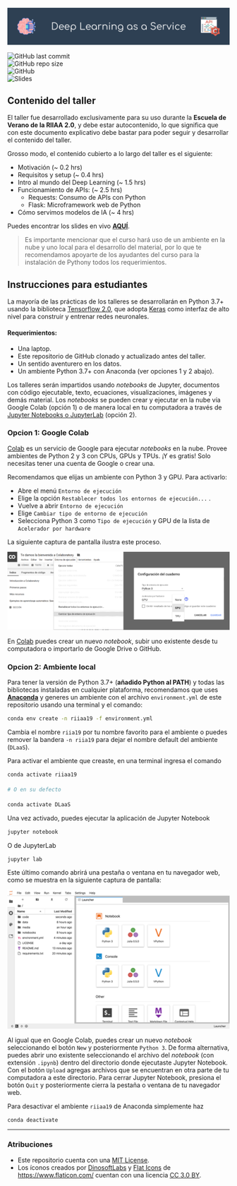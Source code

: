 ![DLaaS](media/banner.png)

![GitHub last commit](https://img.shields.io/github/last-commit/RodolfoFerro/RIIAA19-DLaaS?style=for-the-badge) <br>
![GitHub repo size](https://img.shields.io/github/repo-size/RodolfoFerro/RIIAA19-DLaaS?style=for-the-badge) <br>
![GitHub](https://img.shields.io/github/license/RodolfoFerro/RIIAA19-DLaaS?style=for-the-badge) <br>
![Slides](https://img.shields.io/static/v1?label=Slides&message=Google%20Slides&color=tomato&style=for-the-badge&url=https://docs.google.com/presentation/d/e/2PACX-1vQu3NcX5En0X4fd65-jziWHvPmkU1tUNQurw3lAgfcEHNwtmsaLg4zrE5AKwkYb0cshCXM0p55Is47p/pub?start=false&loop=false&delayms=3000)

## Contenido del taller

El taller fue desarrollado exclusivamente para su uso durante la **Escuela de Verano de la RIIAA 2.0**, y debe estar autocontenido, lo que significa que con este documento explicativo debe bastar para poder seguir y desarrollar el contenido del taller.

Grosso modo, el contenido cubierto a lo largo del taller es el siguiente:
- Motivación (~ 0.2 hrs)
- Requisitos y setup (~ 0.4 hrs)
- Intro al mundo del Deep Learning (~ 1.5 hrs)
- Funcionamiento de APIs:	(~ 2.5 hrs)
  - Requests: Consumo de APIs con Python	
  - Flask: Microframework web de Python		
- Cómo servimos modelos de IA	(~ 4 hrs)

Puedes encontrar los slides en vivo [**AQUÍ**](https://docs.google.com/presentation/d/e/2PACX-1vQu3NcX5En0X4fd65-jziWHvPmkU1tUNQurw3lAgfcEHNwtmsaLg4zrE5AKwkYb0cshCXM0p55Is47p/pub?start=false&loop=false&delayms=3000).

> Es importante mencionar que el curso hará uso de un ambiente en la nube y uno local para el desarrollo del material, por lo que te recomendamos apoyarte de los ayudantes del curso para la instalación de Pythony todos los requerimientos.

## Instrucciones para estudiantes

La mayoría de las prácticas de los talleres se desarrollarán en Python 3.7+ usando la biblioteca [Tensorflow 2.0](https://www.tensorflow.org/), que adopta [Keras](https://www.tensorflow.org/versions/r2.0/api_docs/python/tf/keras) como interfaz de alto nivel para construir y entrenar redes neuronales.

#### Requerimientos:
* Una laptop.
* Este repositorio de GitHub clonado y actualizado antes del taller.
* Un sentido aventurero en los datos.
* Un ambiente Python 3.7+ con Anaconda (ver opciones 1 y 2 abajo).

Los talleres serán impartidos usando *notebooks* de Jupyter, documentos con código ejecutable, texto, ecuaciones, visualizaciones, imágenes y demás material. Los *notebooks* se pueden crear y ejecutar en la nube vía Google Colab (opción 1) o de manera local en tu computadora a través de [Jupyter Notebooks o JupyterLab](https://jupyter.org/) (opción 2).

### Opcion 1: Google Colab

[Colab](https://colab.research.google.com) es un servicio de Google para ejecutar *notebooks* en la nube. Provee ambientes de Python 2 y 3 con CPUs, GPUs y TPUs. ¡Y es gratis! Solo necesitas tener una cuenta de Google o crear una.

Recomendamos que elijas un ambiente con Python 3 y GPU. Para activarlo:

* Abre el menú `Entorno de ejecución`
* Elige la opción `Restablecer todos los entornos de ejecución...` .
* Vuelve a abrir `Entorno de ejecución`
* Elige `Cambiar tipo de entorno de ejecución`
* Selecciona Python 3 como `Tipo de ejecución` y GPU de la lista de `Acelerador por hardware`

La siguiente captura de pantalla ilustra este proceso.

![](media/escoge_acelerador.png)

En [Colab](https://colab.research.google.com) puedes crear un nuevo *notebook*, subir uno existente desde tu computadora o importarlo de Google Drive o GitHub.

### Opcion 2: Ambiente local

Para tener la versión de Python 3.7+ (**añadido Python al PATH**) y todas las bibliotecas instaladas en cualquier plataforma, recomendamos que uses [**Anaconda**](https://www.anaconda.com/) y generes un ambiente con el archivo `environment.yml` de este repositorio usando una terminal y el comando:

```bash
conda env create -n riiaa19 -f environment.yml
```

Cambia el nombre `riia19` por tu nombre favorito para el ambiente o puedes remover la bandera `-n riia19` para dejar el nombre default del ambiente (`DLaaS`).

Para activar el ambiente que creaste, en una terminal ingresa el comando

```bash
conda activate riiaa19

# O en su defecto

conda activate DLaaS
```

Una vez activado, puedes ejecutar la aplicación de Jupyter Notebook

```bash
jupyter notebook
```
O de JupyterLab

```bash
jupyter lab
```

Este último comando abrirá una pestaña o ventana en tu navegador web, como se muestra en la siguiente captura de pantalla:

![](media/jupyter_lab.png)

Al igual que en Google Colab, puedes crear un nuevo *notebook* seleccionando el botón `New` y posteriormente `Python 3`. De forma alternativa, puedes abrir uno existente seleccionando el archivo del *notebook* (con extensión `.ipynb`) dentro del directorio donde ejecutaste Jupyter Notebook. Con el botón `Upload` agregas archivos que se encuentran en otra parte de tu computadora a este directorio. Para cerrar Jupyter Notebook, presiona el botón `Quit` y posteriormente cierra la pestaña o ventana de tu navegador web.

Para desactivar el ambiente `riiaa19` de Anaconda simplemente haz

```
conda deactivate
```

***

### Atribuciones

- Este repositorio cuenta con una  [MIT License](https://github.com/RodolfoFerro/RIIAA19-DLaaS/blob/master/LICENSE).
- Los íconos creados por [DinosoftLabs](https://www.flaticon.com/authors/dinosoftlabs) y [Flat Icons](https://www.flaticon.com/authors/flat-icons) de <https://www.flaticon.com/> cuentan con una licencia [CC 3.0 BY](http://creativecommons.org/licenses/by/3.0/).
